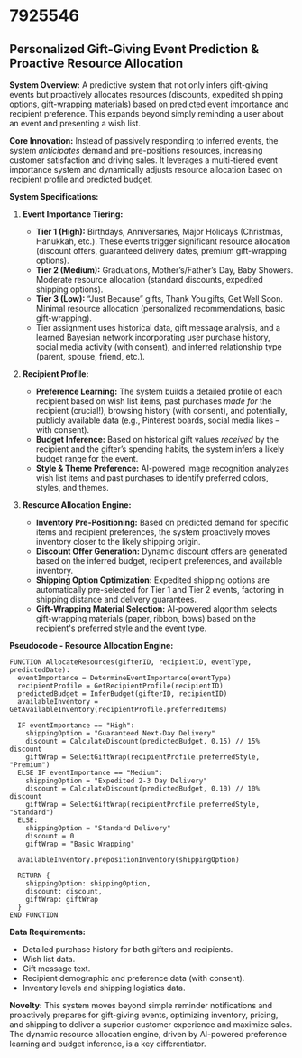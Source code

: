# 7925546

## Personalized Gift-Giving Event Prediction & Proactive Resource Allocation

**System Overview:** A predictive system that not only infers gift-giving events but proactively allocates resources (discounts, expedited shipping options, gift-wrapping materials) based on predicted event importance and recipient preference. This expands beyond simply reminding a user about an event and presenting a wish list.

**Core Innovation:**  Instead of passively responding to inferred events, the system *anticipates* demand and pre-positions resources, increasing customer satisfaction and driving sales. It leverages a multi-tiered event importance system and dynamically adjusts resource allocation based on recipient profile and predicted budget.

**System Specifications:**

1.  **Event Importance Tiering:**
    *   **Tier 1 (High):** Birthdays, Anniversaries, Major Holidays (Christmas, Hanukkah, etc.).  These events trigger significant resource allocation (discount offers, guaranteed delivery dates, premium gift-wrapping options).
    *   **Tier 2 (Medium):**  Graduations, Mother’s/Father’s Day, Baby Showers. Moderate resource allocation (standard discounts, expedited shipping options).
    *   **Tier 3 (Low):**  “Just Because” gifts, Thank You gifts, Get Well Soon.  Minimal resource allocation (personalized recommendations, basic gift-wrapping).
    *   Tier assignment uses historical data, gift message analysis, and a learned Bayesian network incorporating user purchase history, social media activity (with consent), and inferred relationship type (parent, spouse, friend, etc.).

2.  **Recipient Profile:**
    *   **Preference Learning:** The system builds a detailed profile of each recipient based on wish list items, past purchases *made for* the recipient (crucial!), browsing history (with consent), and potentially, publicly available data (e.g., Pinterest boards, social media likes – with consent).
    *   **Budget Inference:** Based on historical gift values *received* by the recipient and the gifter’s spending habits, the system infers a likely budget range for the event.
    *   **Style & Theme Preference:**  AI-powered image recognition analyzes wish list items and past purchases to identify preferred colors, styles, and themes.

3.  **Resource Allocation Engine:**
    *   **Inventory Pre-Positioning:** Based on predicted demand for specific items and recipient preferences, the system proactively moves inventory closer to the likely shipping origin.
    *   **Discount Offer Generation:** Dynamic discount offers are generated based on the inferred budget, recipient preferences, and available inventory.
    *   **Shipping Option Optimization:** Expedited shipping options are automatically pre-selected for Tier 1 and Tier 2 events, factoring in shipping distance and delivery guarantees.
    *   **Gift-Wrapping Material Selection:** AI-powered algorithm selects gift-wrapping materials (paper, ribbon, bows) based on the recipient's preferred style and the event type.

**Pseudocode - Resource Allocation Engine:**

```
FUNCTION AllocateResources(gifterID, recipientID, eventType, predictedDate):
  eventImportance = DetermineEventImportance(eventType)
  recipientProfile = GetRecipientProfile(recipientID)
  predictedBudget = InferBudget(gifterID, recipientID)
  availableInventory = GetAvailableInventory(recipientProfile.preferredItems)

  IF eventImportance == "High":
    shippingOption = "Guaranteed Next-Day Delivery"
    discount = CalculateDiscount(predictedBudget, 0.15) // 15% discount
    giftWrap = SelectGiftWrap(recipientProfile.preferredStyle, "Premium")
  ELSE IF eventImportance == "Medium":
    shippingOption = "Expedited 2-3 Day Delivery"
    discount = CalculateDiscount(predictedBudget, 0.10) // 10% discount
    giftWrap = SelectGiftWrap(recipientProfile.preferredStyle, "Standard")
  ELSE:
    shippingOption = "Standard Delivery"
    discount = 0
    giftWrap = "Basic Wrapping"

  availableInventory.prepositionInventory(shippingOption)

  RETURN {
    shippingOption: shippingOption,
    discount: discount,
    giftWrap: giftWrap
  }
END FUNCTION
```

**Data Requirements:**

*   Detailed purchase history for both gifters and recipients.
*   Wish list data.
*   Gift message text.
*   Recipient demographic and preference data (with consent).
*   Inventory levels and shipping logistics data.

**Novelty:**  This system moves beyond simple reminder notifications and proactively prepares for gift-giving events, optimizing inventory, pricing, and shipping to deliver a superior customer experience and maximize sales. The dynamic resource allocation engine, driven by AI-powered preference learning and budget inference, is a key differentiator.